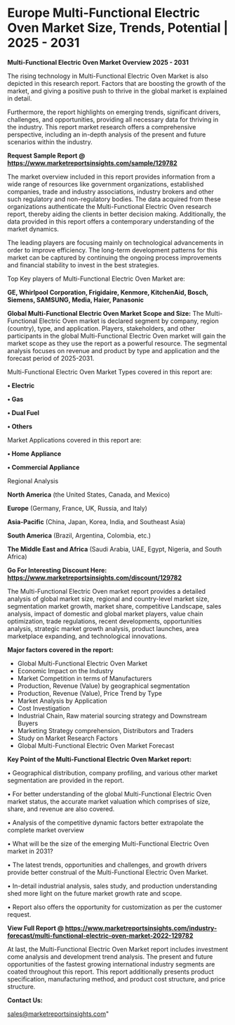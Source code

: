 # Europe Multi-Functional Electric Oven Market Size, Trends, Potential | 2025 - 2031

<Strong> Multi-Functional Electric Oven Market Overview 2025 - 2031</strong>

The rising technology in Multi-Functional Electric Oven Market is also depicted in this research report. Factors that are boosting the growth of the market, and giving a positive push to thrive in the global market is explained in detail.

Furthermore, the report highlights on emerging trends, significant drivers, challenges, and opportunities, providing all necessary data for thriving in the industry. This report market research offers a comprehensive perspective, including an in-depth analysis of the present and future scenarios within the industry.

<strong>Request Sample Report @ <a href=https://www.marketreportsinsights.com/sample/129782>https://www.marketreportsinsights.com/sample/129782</a></strong>

The market overview included in this report provides information from a wide range of resources like government organizations, established companies, trade and industry associations, industry brokers and other such regulatory and non-regulatory bodies. The data acquired from these organizations authenticate the Multi-Functional Electric Oven research report, thereby aiding the clients in better decision making. Additionally, the data provided in this report offers a contemporary understanding of the market dynamics.

The leading players are focusing mainly on technological advancements in order to improve efficiency. The long-term development patterns for this market can be captured by continuing the ongoing process improvements and financial stability to invest in the best strategies.

Top Key players of Multi-Functional Electric Oven Market are:

<strong>GE, Whirlpool Corporation, Frigidaire, Kenmore, KitchenAid, Bosch, Siemens, SAMSUNG, Media, Haier, Panasonic</strong>

<strong><b>Global Multi-Functional Electric Oven Market Scope and Size:</b></strong>
The Multi-Functional Electric Oven market is declared segment by company, region (country), type, and application. Players, stakeholders, and other participants in the global Multi-Functional Electric Oven market will gain the market scope as they use the report as a powerful resource. The segmental analysis focuses on revenue and product by type and application and the forecast period of 2025-2031.

Multi-Functional Electric Oven Market Types covered in this report are:

<strong>• Electric

• Gas

• Dual Fuel

• Others</strong>

Market Applications covered in this report are:

<strong>• Home Appliance

• Commercial Appliance</strong> 

Regional Analysis

<strong>North America</strong> (the United States, Canada, and Mexico)

<strong>Europe</strong> (Germany, France, UK, Russia, and Italy)

<strong>Asia-Pacific</strong> (China, Japan, Korea, India, and Southeast Asia)

<strong>South America</strong> (Brazil, Argentina, Colombia, etc.)

<strong>The Middle East and Africa</strong> (Saudi Arabia, UAE, Egypt, Nigeria, and South Africa)

<strong>Go For Interesting Discount Here: <a href=https://www.marketreportsinsights.com/discount/129782>https://www.marketreportsinsights.com/discount/129782</a></strong>

The Multi-Functional Electric Oven market report provides a detailed analysis of global market size, regional and country-level market size, segmentation market growth, market share, competitive Landscape, sales analysis, impact of domestic and global market players, value chain optimization, trade regulations, recent developments, opportunities analysis, strategic market growth analysis, product launches, area marketplace expanding, and technological innovations.

<strong><b>Major factors covered in the report:</b></strong>
<ul>
  <li>Global Multi-Functional Electric Oven Market </li>
  <li>Economic Impact on the Industry</li>
  <li>Market Competition in terms of Manufacturers</li>
  <li>Production, Revenue (Value) by geographical segmentation</li>
  <li>Production, Revenue (Value), Price Trend by Type</li>
  <li>Market Analysis by Application</li>
  <li>Cost Investigation</li>
  <li>Industrial Chain, Raw material sourcing strategy and Downstream Buyers</li>
  <li>Marketing Strategy comprehension, Distributors and Traders</li>
  <li>Study on Market Research Factors</li>
  <li>Global Multi-Functional Electric Oven Market Forecast</li>
</ul>

<strong><b>Key Point of the Multi-Functional Electric Oven Market report:</b></strong>

• Geographical distribution, company profiling, and various other market segmentation are provided in the report.

• For better understanding of the global Multi-Functional Electric Oven market status, the accurate market valuation which comprises of size, share, and revenue are also covered.

• Analysis of the competitive dynamic factors better extrapolate the complete market overview

• What will be the size of the emerging Multi-Functional Electric Oven market in 2031?

• The latest trends, opportunities and challenges, and growth drivers provide better construal of the Multi-Functional Electric Oven Market.

• In-detail industrial analysis, sales study, and production understanding shed more light on the future market growth rate and scope.

• Report also offers the opportunity for customization as per the customer request.

<strong><b>View Full Report @ <a href=https://www.marketreportsinsights.com/industry-forecast/multi-functional-electric-oven-market-2022-129782>https://www.marketreportsinsights.com/industry-forecast/multi-functional-electric-oven-market-2022-129782</a></b></strong>


At last, the Multi-Functional Electric Oven Market report includes investment come analysis and development trend analysis. The present and future opportunities of the fastest growing international industry segments are coated throughout this report. This report additionally presents product specification, manufacturing method, and product cost structure, and price structure.

<strong>Contact Us:</strong>

sales@marketreportsinsights.com"
